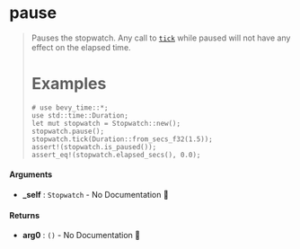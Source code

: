 # pause

>  Pauses the stopwatch. Any call to [`tick`](Stopwatch::tick) while
>  paused will not have any effect on the elapsed time.
>  # Examples
>  ```
>  # use bevy_time::*;
>  use std::time::Duration;
>  let mut stopwatch = Stopwatch::new();
>  stopwatch.pause();
>  stopwatch.tick(Duration::from_secs_f32(1.5));
>  assert!(stopwatch.is_paused());
>  assert_eq!(stopwatch.elapsed_secs(), 0.0);
>  ```

#### Arguments

- **\_self** : `Stopwatch` \- No Documentation 🚧

#### Returns

- **arg0** : `()` \- No Documentation 🚧